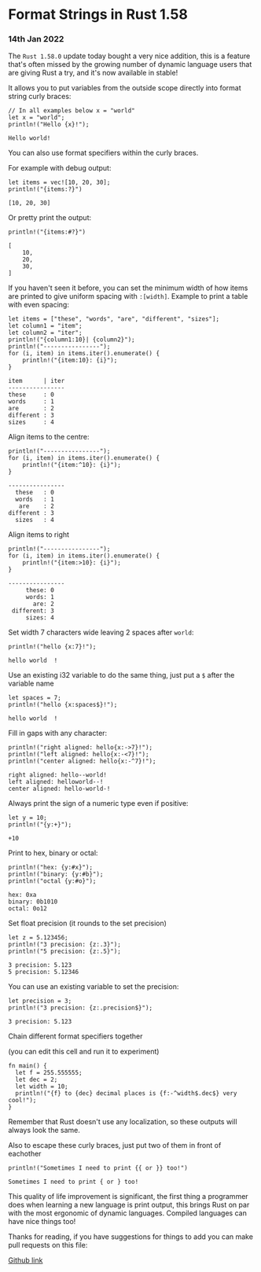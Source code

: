 # Format Strings in Rust 1.58 

### 14th Jan 2022

The `Rust 1.58.0` update today bought a very nice addition, this is a feature that's often missed by the growing number of dynamic language users that are giving Rust a try, and it's now available in stable!

It allows you to put variables from the outside scope directly into format string curly braces:

```rust,noplayground
// In all examples below x = "world"
let x = "world";
println!("Hello {x}!");
```
```output
Hello world!
```
You can also use format specifiers within the curly braces.

For example with debug output:

```rust,noplayground
let items = vec![10, 20, 30];
println!("{items:?}")
```
```output
[10, 20, 30]
```
Or pretty print the output:

```rust,noplayground
println!("{items:#?}")
```
```output
[
    10,
    20,
    30,
]
```
If you haven't seen it before, you can set the minimum width of how items are printed to give uniform spacing with `:[width]`. Example to print a table with even spacing: 

```rust,noplayground
let items = ["these", "words", "are", "different", "sizes"];
let column1 = "item";
let column2 = "iter";
println!("{column1:10}| {column2}");
println!("----------------");
for (i, item) in items.iter().enumerate() {
	println!("{item:10}: {i}");
}
```
```output
item      | iter
----------------
these     : 0
words     : 1
are       : 2
different : 3
sizes     : 4
```
Align items to the centre:

```rust,noplayground
println!("----------------");
for (i, item) in items.iter().enumerate() {
	println!("{item:^10}: {i}");
}
```
```output
----------------
  these   : 0
  words   : 1
   are    : 2
different : 3
  sizes   : 4
```
Align items to right

```rust,noplayground
println!("----------------");
for (i, item) in items.iter().enumerate() {
	println!("{item:>10}: {i}");
}
```
```output
----------------
     these: 0
     words: 1
       are: 2
 different: 3
     sizes: 4
```
Set width 7 characters wide leaving 2 spaces after `world`:

```rust,noplayground
println!("hello {x:7}!");
```
```output
hello world  !
```
Use an existing i32 variable to do the same thing, just put a `$` after the variable name

```rust,noplayground
let spaces = 7;
println!("hello {x:spaces$}!");
```
```output
hello world  !
```
Fill in gaps with any character:

```rust,noplayground
println!("right aligned: hello{x:->7}!");
println!("left aligned: hello{x:-<7}!");
println!("center aligned: hello{x:-^7}!");
```
```output
right aligned: hello--world!
left aligned: helloworld--!
center aligned: hello-world-!
```
Always print the sign of a numeric type even if positive:

```rust,noplayground
let y = 10;
println!("{y:+}");
```
```output
+10
```
Print to hex, binary or octal:

```rust,noplayground
println!("hex: {y:#x}");
println!("binary: {y:#b}");
println!("octal {y:#o}");
```
```output
hex: 0xa
binary: 0b1010
octal: 0o12
```
Set float precision (it rounds to the set precision)

```rust,noplayground
let z = 5.123456;
println!("3 precision: {z:.3}");
println!("5 precision: {z:.5}");
```
```output
3 precision: 5.123
5 precision: 5.12346
```
You can use an existing variable to set the precision:

```rust,noplayground
let precision = 3;
println!("3 precision: {z:.precision$}");
```
```output
3 precision: 5.123
```
Chain different format specifiers together

(you can edit this cell and run it to experiment)
```rust,editable
fn main() {
  let f = 255.555555;
  let dec = 2;
  let width = 10;
  println!("{f} to {dec} decimal places is {f:-^width$.dec$} very cool!");
}
```
Remember that Rust doesn't use any localization, so these outputs will always look the same.

Also to escape these curly braces, just put two of them in front of eachother

```rust,noplayground
println!("Sometimes I need to print {{ or }} too!")
```
```output
Sometimes I need to print { or } too!
```
This quality of life improvement is significant, the first thing a programmer does when learning a new language is print output, this brings Rust on par with the most ergonomic of dynamic languages. Compiled languages can have nice things too!

Thanks for reading, if you have suggestions for things to add you can make pull requests on this file: 

[Github link](https://github.com/jackos/rustnote-site/blob/master/src/blog/format_strings.md)
